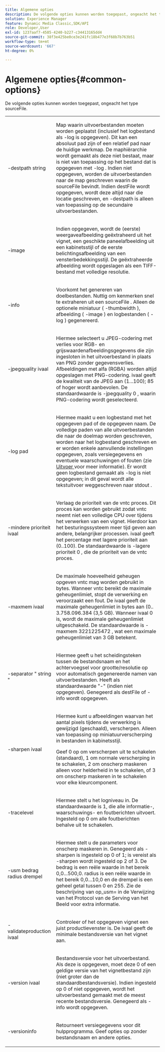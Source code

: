 ```yaml
---
title: Algemene opties
description: De volgende opties kunnen worden toegepast, ongeacht het type sourceFile.
solution: Experience Manager
feature: Dynamic Media Classic,SDK/API
role: Developer,User
exl-id: 1237aaf7-4585-4240-b227-c34413165dd4
source-git-commit: 38f3e425be0ce3e241fc18b477e3f68b7b763b51
workflow-type: tm+mt
source-wordcount: '667'
ht-degree: 0%

---
```


# Algemene opties{#common-options}

De volgende opties kunnen worden toegepast, ongeacht het type sourceFile.

<table id="simpletable_3BFC3737C891411D84405CEEF6B19542"> 
 <tr class="strow"> 
  <td class="stentry"> <p> <span class="codeph"> -destpath <span class="varname"> string </span> </span> </p> </td> 
  <td class="stentry"> <p>Map waarin uitvoerbestanden moeten worden geplaatst (inclusief het logbestand als <span class="codeph"> -log </span> is opgegeven). Dit kan een absoluut pad zijn of een relatief pad naar de huidige werkmap. De maphiërarchie wordt gemaakt als deze niet bestaat, maar is niet van toepassing op het bestand dat is opgegeven met <span class="codeph"> -log </span>. Indien niet opgegeven, worden de uitvoerbestanden naar de map geschreven waarin de <span class="varname"> sourceFile </span> bevindt. Indien <span class="varname"> destFile </span> wordt opgegeven, wordt deze altijd naar die locatie geschreven, en <span class="codeph"> -destpath </span> is alleen van toepassing op de secundaire uitvoerbestanden. </p> </td> 
 </tr> 
 <tr class="strow"> 
  <td class="stentry"> <p> <span class="codeph"> -image </span> </p> </td> 
  <td class="stentry"> <p>Indien opgegeven, wordt de (eerste) weergaveafbeelding geëxtraheerd uit het vignet, een geschikte paneelafbeelding uit een kabinetsstijl of de eerste belichtingsafbeelding van een vensterbedekkingsstijl. De geëxtraheerde afbeelding wordt opgeslagen als een TIFF-bestand met volledige resolutie. </p> </td> 
 </tr> 
 <tr class="strow"> 
  <td class="stentry"> <p> <span class="codeph"> -info </span> </p> </td> 
  <td class="stentry"> <p>Voorkomt het genereren van doelbestanden. Nuttig om kenmerken snel te extraheren uit een <span class="varname"> sourceFile </span>. Alleen de optionele miniatuur ( <span class="codeph"> -thumbwidth </span>), afbeelding ( <span class="codeph"> -image </span>) en logbestanden ( <span class="codeph"> -log </span>) gegenereerd. </p> </td> 
 </tr> 
 <tr class="strow"> 
  <td class="stentry"> <p> <span class="codeph"> -jpegquality <span class="varname"> ivaal </span> </span> </p> </td> 
  <td class="stentry"> <p>Hiermee selecteert u JPEG-codering met verlies voor RGB- en grijswaardenafbeeldingsgegevens die zijn ingesloten in het uitvoerbestand in plaats van PNG zonder gegevensverlies. Afbeeldingen met alfa (RGBA) worden altijd opgeslagen met PNG-codering. <span class="varname"> ivaal </span> geeft de kwaliteit van de JPEG aan (1...100); 85 of hoger wordt aanbevolen. De standaardwaarde is <span class="codeph"> -jpegquality 0 </span>, waarin PNG-codering wordt geselecteerd. </p> </td> 
 </tr> 
 <tr class="strow"> 
  <td class="stentry"> <p> <span class="codeph"> -log <span class="varname"> pad </span> </span> </p> </td> 
  <td class="stentry"> <p>Hiermee maakt u een logbestand met het opgegeven pad of de opgegeven naam. De volledige paden van alle uitvoerbestanden die naar de doelmap worden geschreven, worden naar het logbestand geschreven en er worden enkele aanvullende instellingen opgegeven, zoals versiegegevens en eventuele waarschuwingen of fouten (zie <a href="../../../../ir-api/vntc/utilities/c-ir-vignette-converter-vntc/r-ir-output.md#reference-c51e30b721eb416bb646089f0ac045c5" type="reference" format="dita" scope="local"> Uitvoer </a> voor meer informatie). Er wordt geen logbestand gemaakt als <span class="codeph"> -log </span> is niet opgegeven; in dit geval wordt alle tekstuitvoer weggeschreven naar <span class="codeph"> stdout </span>. </p> </td> 
 </tr> 
 <tr class="strow"> 
  <td class="stentry"> <p> <span class="codeph"> -mindere prioriteit <span class="varname"> ivaal </span> </span> </p> </td> 
  <td class="stentry"> <p>Verlaag de prioriteit van de <span class="filepath"> vntc </span> proces. Dit proces kan worden gebruikt zodat <span class="filepath"> vntc </span> neemt niet een volledige CPU over tijdens het verwerken van een vignet. Hierdoor kan het besturingssysteem meer tijd geven aan andere, belangrijker processen. <span class="varname"> ivaal </span> geeft het percentage met lagere prioriteit aan (0..100). De standaardwaarde is <span class="codeph"> -lagere prioriteit 0 </span>, die de prioriteit van de <span class="filepath"> vntc </span> proces. </p> </td> 
 </tr> 
 <tr class="strow"> 
  <td class="stentry"> <p> <span class="codeph"> -maxmem <span class="varname"> ivaal </span> </span> </p> </td> 
  <td class="stentry"> <p>De maximale hoeveelheid geheugen opgeven <span class="filepath"> vntc </span> mag worden gebruikt in bytes. Wanneer <span class="filepath"> vntc </span> bereikt de maximale geheugenlimiet, stopt de verwerking en veroorzaakt een fout. De <span class="varname"> ivaal </span> geeft de maximale geheugenlimiet in bytes aan (0.. 3.758.096.384 (3,5 GB). Wanneer <span class="varname"> ivaal </span> 0 is, wordt de maximale geheugenlimiet uitgeschakeld. De standaardwaarde is <span class="codeph"> -maxmem 3221225472 </span>, wat een maximale geheugenlimiet van 3 GB betekent. </p> </td> 
 </tr> 
 <tr class="strow"> 
  <td class="stentry"> <p> <span class="codeph"> -separator " <span class="varname"> string </span>" </span> </p> </td> 
  <td class="stentry"> <p>Hiermee geeft u het scheidingsteken tussen de bestandsnaam en het achtervoegsel voor grootte/resolutie op voor automatisch gegenereerde namen van uitvoerbestanden. Heeft als standaardwaarde "-" (indien niet opgegeven). Genegeerd als <span class="varname"> destFile </span> of <span class="codeph"> -info </span> wordt opgegeven. </p> </td> 
 </tr> 
 <tr class="strow"> 
  <td class="stentry"> <p> <span class="codeph"> -sharpen <span class="varname"> ivaal </span> </span> </p> </td> 
  <td class="stentry"> <p>Hiermee kunt u afbeeldingen waarvan het aantal pixels tijdens de verwerking is gewijzigd (geschaald), verscherpen. Alleen van toepassing op miniatuurverscherping in bestanden in kabinetsstijl. </p> <p>Geef 0 op om verscherpen uit te schakelen (standaard), 1 om normale verscherping in te schakelen, 2 om onscherp maskeren alleen voor helderheid in te schakelen, of 3 om onscherp maskeren in te schakelen voor elke kleurcomponent. </p> </td> 
 </tr> 
 <tr class="strow"> 
  <td class="stentry"> <p> <span class="codeph"> -tracelevel </span> </p> </td> 
  <td class="stentry"> <p>Hiermee stelt u het logniveau in. De standaardwaarde is 1, die alle informatie-, waarschuwings- en foutberichten uitvoert. Ingesteld op 0 om alle foutberichten behalve uit te schakelen. </p> </td> 
 </tr> 
 <tr class="strow"> 
  <td class="stentry"> <p> <span class="codeph"> -usm <span class="varname"> bedrag </span> <span class="varname"> radius </span> <span class="varname"> drempel </span> </span> </p> </td> 
  <td class="stentry"> <p>Hiermee stelt u de parameters voor onscherp maskeren in. Genegeerd als <span class="codeph"> -sharpen </span> is ingesteld op 0 of 1; is vereist als <span class="codeph"> -sharpen </span> wordt ingesteld op 2 of 3. De <span class="varname"> bedrag </span> is een reële waarde in het bereik 0,0...500,0. <span class="varname"> radius </span> is een reële waarde in het bereik 0,0...10,0 en de <span class="varname"> drempel </span> is een geheel getal tussen 0 en 255. Zie de beschrijving van <span class="codeph"> op_usm= </span> in de Verwijzing van het Protocol van de Serving van het Beeld voor extra informatie. </p> </td> 
 </tr> 
 <tr class="strow"> 
  <td class="stentry"> <p> <span class="codeph"> -validateproduction <span class="varname"> ivaal </span> </span> </p> </td> 
  <td class="stentry"> <p>Controleer of het opgegeven vignet een juist productievenster is. De <span class="varname"> ivaal </span> geeft de minimale bestandsversie van het vignet aan. </p> </td> 
 </tr> 
 <tr class="strow"> 
  <td class="stentry"> <p> <span class="codeph"> -version <span class="varname"> ivaal </span> </span> </p> </td> 
  <td class="stentry"> <p>Bestandsversie voor het uitvoerbestand. Als deze is opgegeven, moet deze 0 of een geldige versie van het vignetbestand zijn (niet groter dan de standaardbestandsversie). Indien ingesteld op 0 of niet opgegeven, wordt het uitvoerbestand gemaakt met de meest recente bestandsversie. Genegeerd als <span class="codeph"> -info </span> wordt opgegeven. </p> </td> 
 </tr> 
 <tr class="strow"> 
  <td class="stentry"> <p> <span class="codeph"> -versioninfo </span> </p> </td> 
  <td class="stentry"> <p>Retourneert versiegegevens voor dit hulpprogramma. Geef opties op zonder bestandsnaam en andere opties. </p> </td> 
 </tr> 
</table>
